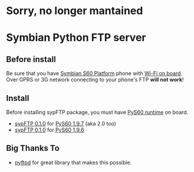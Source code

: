 # Sorry, no longer mantained #
# Symbian Python FTP server #

## Before install ##
Be sure that you have [Symbian S60 Platform](http://en.wikipedia.org/wiki/S60_%28software_platform%29) phone with [Wi-Fi on board](http://en.wikipedia.org/wiki/List_of_handhelds_with_Wi-Fi_connectivity). Over GPRS or 3G network connecting to your phone's FTP **will not work**!

## Install ##
Before installing sypFTP package, you must have [PyS60 runtime](https://garage.maemo.org/projects/pys60/) on board.
  * [sypFTP 0.1.0](http://sypftp.googlecode.com/files/sypFTP-0.1.0_P1.9.7.sis) for [PyS60 1.9.7](http://sypftp.googlecode.com/files/Python_1.9.7.sis) (aka 2.0 too)
  * [sypFTP 0.1.0](http://sypftp.googlecode.com/files/sypFTP-0.1.0_P1.9.6.sis) for [PyS60 1.9.6](http://sypftp.googlecode.com/files/Python_1.9.6.sis)

## Big Thanks To ##
  * [pyftpd](http://code.google.com/p/pyftpdlib/) for great library that makes this possible.